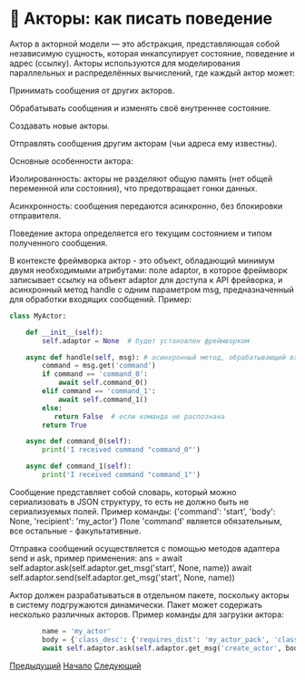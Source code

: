 # 🧱 Акторы: как писать поведение

Актор в акторной модели — это абстракция, представляющая собой независимую сущность, которая инкапсулирует состояние, 
поведение и адрес (ссылку). Акторы используются для моделирования параллельных и распределённых вычислений, 
где каждый актор может:

Принимать сообщения от других акторов.

Обрабатывать сообщения и изменять своё внутреннее состояние.

Создавать новые акторы.

Отправлять сообщения другим акторам (чьи адреса ему известны).

Основные особенности актора:

Изолированность: акторы не разделяют общую память (нет общей переменной или состояния), что предотвращает гонки данных.

Асинхронность: сообщения передаются асинхронно, без блокировки отправителя.

Поведение актора определяется его текущим состоянием и типом полученного сообщения.

В контексте фреймворка актор - это объект, обладающий минимум двумя необходимыми атрибутами:
поле adaptor, в которое фреймворк записывает ссылку на объект adaptor для доступа к API фрейворка,
и асинхронный метод handle с одним параметром msg, предназначенный для обработки входящих сообщений.
Пример:
```python
class MyActor:

    def __init__(self):
        self.adaptor = None  # будет установлен фреймворком

    async def handle(self, msg): # асинхронный метод, обрабатывающий входящие сообщения.
        command = msg.get('command')
        if command == 'command_0':
            await self.command_0()
        elif command == 'command_1':
            await self.command_1()
        else:
           return False  # если команда не распознана
        return True

    async def command_0(self):
        print('I received command "command_0"')

    async def command_1(self):
        print('I received command "command_1"')
```
Сообщение представляет собой словарь, который можно сериализовать в JSON структуру, то есть
не должно быть не сериализуемых полей. Пример команды:
{'command': 'start', 'body': None, 'recipient': 'my_actor'}
Поле 'command' является обязательным, все остальные - факультативные.

Отправка сообщений осуществляется с помощью методов адаптера send и ask, пример применения:
        ans = await self.adaptor.ask(self.adaptor.get_msg('start', None, name))
        await self.adaptor.send(self.adaptor.get_msg('start', None, name))

Актор должен разрабатываться в отдельном пакете, поскольку акторы в систему подгружаются динамически.
Пакет может содержать несколько различных акторов. Пример команды для загрузки актора:
```python
        name = 'my_actor'
        body = {'class_desc': {'requires_dist': 'my_actor_pack', 'class': 'MyActor'}, 'name': name}
        await self.adaptor.ask(self.adaptor.get_msg('create_actor', body), 10)
```


[Предыдущий](installation.md) [Начало](index.md) [Следующий](messages.md)